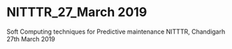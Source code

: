 # NITTTR_27_March 2019
Soft Computing techniques for Predictive maintenance
NITTTR, Chandigarh
27th March 2019
